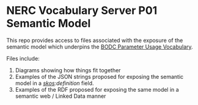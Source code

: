NERC Vocabulary Server P01 Semantic Model
=========================================

This repo provides access to files associated with the exposure of the semantic
model which underpins the [BODC Parameter Usage Vocabulary][1].

Files include:

1. Diagrams showing how things fit together
2. Examples of the JSON strings proposed for exposing the semantic model in a 
*[skos][2]:definition* field.
3. Examples of the RDF proposed for exposing the same model in a semantic web /
Linked Data manner

[1]: http://vocab.nerc.ac.uk/collection/P01/current/
[2]: http://www.w3.org/2004/02/skos/